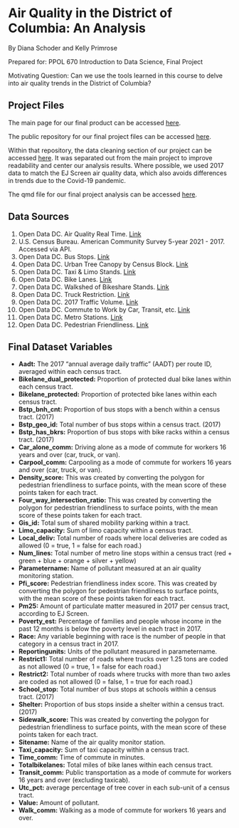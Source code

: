 # Air Quality in the District of Columbia: An Analysis
By Diana Schoder and Kelly Primrose

Prepared for: PPOL 670 Introduction to Data Science, Final Project

Motivating Question: Can we use the tools learned in this course to delve into air quality trends in the District of Columbia?

## Project Files
The main page for our final product can be accessed [here](https://kprimrose13.github.io/finalproject/finalproject.html).

The public repository for our final project files can be accessed [here](https://github.com/KPrimrose13/finalproject).

Within that repository, the data cleaning section of our project can be accessed [here](https://github.com/KPrimrose13/finalproject/blob/eaf53bac9ae6c3d7c1254675be14ca839dc25c0f/TransitDataCleaning.R). It was separated out from the main project to improve readability and center our analysis results. Where possible, we used 2017 data to match the EJ Screen air quality data, which also avoids differences in trends due to the Covid-19 pandemic.

The qmd file for our final project analysis can be accessed [here](https://github.com/KPrimrose13/finalproject/blob/0640ced3439978583b42c45cecfacceaf9047c19/finalproject.qmd).

## Data Sources

1. Open Data DC. Air Quality Real Time. [Link](https://opendata.dc.gov/datasets/DCGIS::air-quality-realtime/about) 
2. U.S. Census Bureau. American Community Survey 5-year 2021 - 2017. Accessed via API.
3. Open Data DC. Bus Stops. [Link](https://opendata.dc.gov/datasets/metro-bus-stops/explore)
4. Open Data DC. Urban Tree Canopy by Census Block. [Link](https://opendata.dc.gov/datasets/DCGIS::urban-tree-canopy-by-census-block-in-2020/explore?location=38.893730%2C-77.014456%2C12.78)
5. Open Data DC. Taxi & Limo Stands. [Link](https://opendata.dc.gov/datasets/DCGIS::taxi-and-limousine-stands-/explore?location=38.894944%2C-77.015000%2C12.62)
6. Open Data DC. Bike Lanes. [Link](https://opendata.dc.gov/datasets/DCGIS::bicycle-lanes/explore) 
7. Open Data DC. Walkshed of Bikeshare Stands. [Link](https://opendata.dc.gov/datasets/DCGIS::walkshed-bikeshare/explore?location=38.898101%2C-77.004680%2C13.09)
8. Open Data DC. Truck Restriction. [Link](https://opendata.dc.gov/datasets/DCGIS::truck-restriction/explore)
9. Open Data DC. 2017 Traffic Volume. [Link](https://opendata.dc.gov/datasets/DCGIS::2017-traffic-volume/explore?location=38.892506%2C-77.020630%2C12.70)
10. Open Data DC. Commute to Work by Car, Transit, etc. [Link](https://opendata.dc.gov/datasets/DCGIS::acs-economic-characteristics-dc-census-tract/about)
11. Open Data DC. Metro Stations. [Link](https://opendata.dc.gov/datasets/DCGIS::metro-stations-district/explore?location=38.892509%2C-77.020630%2C12.70)
12. Open Data DC. Pedestrian Friendliness. [Link](https://opendata.dc.gov/datasets/DCGIS::pedestrian-friendliness-index-census-blocks/explore)


## Final Dataset Variables

* **Aadt:** The 2017 “annual average daily traffic” (AADT) per route ID, averaged within each census tract.
* **Bikelane_dual_protected:** Proportion of protected dual bike lanes within each census tract.
* **Bikelane_protected:** Proportion of protected bike lanes within each census tract.
* **Bstp_bnh_cnt:** Proportion of bus stops with a bench within a census tract. (2017)
* **Bstp_geo_id:** Total number of bus stops within a census tract. (2017)
* **Bstp_has_bkrs:** Proportion of bus stops with bike racks within a census tract. (2017)
* **Car_alone_comm:** Driving alone as a mode of commute for workers 16 years and over (car, truck, or van).
* **Carpool_comm:** Carpooling as a mode of commute for workers 16 years and over (car, truck, or van).
* **Density_score:** This was created by converting the polygon for pedestrian friendliness to surface points, with the mean score of these points taken for each tract.
* **Four_way_intersection_ratio:** This was created by converting the polygon for pedestrian friendliness to surface points, with the mean score of these points taken for each tract.
* **Gis_id:** Total sum of shared mobility parking within a tract.
* **Limo_capacity:** Sum of limo capacity within a census tract.
* **Local_deliv:** Total number of roads where local deliveries are coded as allowed (0 = true, 1 = false for each road.)
* **Num_lines:** Total number of metro line stops within a census tract (red + green + blue + orange + silver + yellow)
* **Parametername:** Name of pollutant measured at an air quality monitoring station.
* **Pfi_score:** Pedestrian friendliness index score. This was created by converting the polygon for pedestrian friendliness to surface points, with the mean score of these points taken for each tract.
* **Pm25:** Amount of particulate matter measured in 2017 per census tract, according to EJ Screen.
* **Poverty_est:** Percentage of families and people whose income in the past 12 months is below the poverty level in each tract in 2017. 
* **Race:** Any variable beginning with race is the number of people in that category in a census tract in 2017.
* **Reportingunits:** Units of the pollutant measured in parametername.
* **Restrict1:** Total number of roads where trucks over 1.25 tons are coded as not allowed (0 = true, 1 = false for each road.)
* **Restrict2:** Total number of roads where trucks with more than two axles are coded as not allowed (0 = false, 1 = true for each road.)
* **School_stop:** Total number of bus stops at schools within a census tract. (2017)
* **Shelter:** Proportion of bus stops inside a shelter within a census tract. (2017)
* **Sidewalk_score:** This was created by converting the polygon for pedestrian friendliness to surface points, with the mean score of these points taken for each tract.
* **Sitename:** Name of the air quality monitor station.
* **Taxi_capacity:** Sum of taxi capacity within a census tract.
* **Time_comm:** Time of commute in minutes.
* **Totalbikelanes:** Total miles of bike lanes within each census tract.
* **Transit_comm:** Public transportation as a mode of commute for workers 16 years and over (excluding taxicab). 
* **Utc_pct:** average percentage of tree cover in each sub-unit of a census tract.
* **Value:** Amount of pollutant.
* **Walk_comm:** Walking as a mode of commute for workers 16 years and over. 


